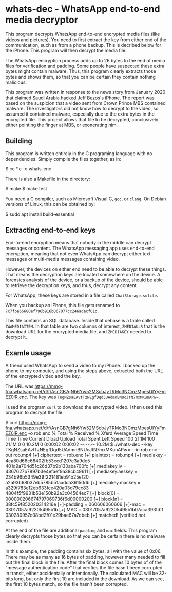 # whats-dec - WhatsApp end-to-end media decryptor

This program decrypts WhatsApp end-to-end encrypted media files (like videos and pictures).
You need to first extract the key from either end of the communication, such as from
a phone backup. This is decribed below for the iPhone. This program will then decrypt
the media file.

The WhatsApp encryption process adds up to 26 bytes to the end of media files for 
verification and padding. Some people have suspected these extra bytes might contain
malware. Thus, this program clearly extracts those bytes and shows them, so that
you can be certain they contain nothing malicious.

This program was written in response to the news story from January 2020 that claimed
Saudi Arabia hacked Jeff Bezos's iPhone. The report was based on the suspicion that
a video sent from Crown Prince MBS contained malware. The investigators did not know how
to decrypt to the video, so assumed it contained malware, especially due to the extra
bytes in the encrypted file. This project allows that file to be decrypted, conclusively
either pointing the finger at MBS, or exonerating him.

## Building

This program is written entirely in the C programing language with no dependencies.
Simply compile the files together, as in:

  $ cc *.c -o whats-enc
  
 There is also a Makefile in the directory:
 
  $ make
  $ make test
  
 You need a C compiler, such as Microsoft Visual C, `gcc`, or `clang`. On Debian
 versions of Linux, this can be obtained by:
 
  $ sudo apt install build-essential
  
 ## Extracting end-to-end keys
 
 End-to-end encryption means that nobody in the middle can decrypt messages or
 content. The WhatsApp messaging app uses end-to-end encryption, meaning that 
 not even WhatsApp can decrypt either text messages or multi-media messages
 containing video.
 
 However, the devices on either end need to be able to decrypt these things.
 That means the decryption keys are located somewhere on the device.
 A forensics analysis of the device, or a backup of the device, should be
 able to retrieve the decryption keys, and thus, decrypt any content.
 
 For WhatsApp, these keys are stored in a file called `ChatStorage.sqlite`.
 
 When you backup an iPhone, this file gets renamed to 
 `7c7fba66680ef796b916b067077cc246adacf01d`.
 
 This file contains an SQL database. Inside that debase is a table called
 `ZWAMEDIAITEM`. In that table are two columns of interest, `ZMEDIAULR` that
 is the download URL for the encrypted media file, and `ZMEDIAKEY` needed to
 decrypt it.
 
 ## Examle usage
 
 A friend used WhatsApp to send a video to my iPhone. I backed up the phone
 to my computer, and using the steps above, extracted both the URL of the
 encrypted video and the key.
 
 The URL was https://mmg-fna.whatsapp.net/d/f/AsnGB7gNh6Yw52MScbJyTRMo3NCmzMpesUIYyFmEZ0lR.enc.
 The key was `TKgNZsaEAvtTzNEgfDqd5UAdmnBNUcJtN7mxMKunAPw=`.
 
 I used the program `curl` to download the encrypted video. I then used this program
 to decrypt the file.
 
  $ curl https://mmg-fna.whatsapp.net/d/f/AsnGB7gNh6Yw52MScbJyTRMo3NCmzMpesUIYyFmEZ0lR.enc -o rob.enc
    % Total    % Received % Xferd  Average Speed   Time    Time     Time  Current
                                   Dload  Upload   Total   Spent    Left  Speed
  100 21.1M  100 21.1M    0     0  10.2M      0  0:00:02  0:00:02 --:--:-- 10.2M
  $ ./whats-dec --key TKgNZsaEAvtTzNEgfDqd5UAdmnBNUcJtN7mxMKunAPw= --in rob.enc --out rob.mp4
  [+] ciphertext = rob.enc
  [+] plaintext  = rob.mp4
  [+] mediakey = 4ca80d66c68402fb53ccd1207c3a9de5 401d9a704d51c26d37b9b130aba700fc 
  [+] mediakey.iv = 4367627b7897b3e4efaef9a38cb49611 
  [+] mediakey.aeskey = 234b96b5349e39f221481eb91b25ef20 a2a93b68b37eb5785b51aadda36150db 
  [+] mediakey.mackey = a329f783e12eb633fce420a03d79cc83 4804f5f9931b53e150b92a3c04564ec7 
  [+] block[0] = 000000206674797069736f6d00000200 
  [+] block[n] = 38fc59f852020314216e
  [+]-padding = 060606060606
  [+]-mac = 03017057a92305495b1b
  [+] MAC = 03017057a92305495b1b07aca393fdff 030280957c08bd2f01e29bae67a7dbeb 
  [+] matched! (verified not corrupted)

At the end of the file are additional `padding` and `mac` fields. This program clearly
decrypts those bytes so that you can be certain there is no malware inside them.

In this
example, the padding contains six bytes, all with the value of 0x06. There may be as
many as 16 bytes of padding, however many needed to fill out the final block in the
file. After the final block comes 10 bytes of of the "message authentication code"
that verifies the file hasn't been corrupted in transit, either accidentally or
intentionally. The calculated MAC will be 32-bits long, but only the first 10 are
included in the download. As we can see, the first 10 bytes match, so the file hasn't
been corrupted.




 
